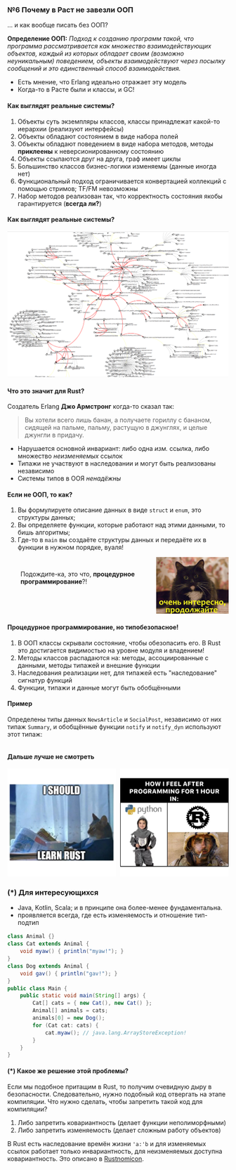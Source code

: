 <style>
.twocolumn_06 {
   display: grid;
   grid-template-columns: 2fr 1fr;
   grid-gap: 10px;
   text-align: left;
}
.twocolumn_06_1 {
   display: grid;
   grid-template-columns: 1fr 1fr;
   grid-gap: 10px;
   text-align: left;
}
</style>

### №6 Почему в Раст не завезли ООП

... и как вообще писать без ООП?

**Определение ООП:**
_Подход к созданию программ такой, что
программа рассматривается как множество взаимодействующих объектов,
каждый из которых обладает своим (возможно неуникальным) поведением,
объекты взаимодействуют через посылку сообщений и это единственный способ взаимодействия._

- Есть мнение, что Erlang идеально отражает эту модель
- Когда-то в Расте были и классы, и GC!


#### Как выглядят реальные системы?

1. Объекты суть экземпляры классов, классы принадлежат какой-то иерархии (реализуют интерфейсы)
2. Объекты обладают состоянием в виде набора полей
3. Объекты обладают поведением в виде набора методов, методы **приклеены** к неверсионированному состоянию
4. Объекты ссылаются друг на друга, граф имеет циклы
5. Большинство классов бизнес-логики изменяемы (данные иногда нет)
6. Функциональный подход ограничивается конвертацией коллекций с помощью стримов; TF/FM невозможны
7. Набор методов реализован так, что корректность состояния якобы гарантируется (**всегда ли?**) 


#### Как выглядят реальные системы?

![typical_oo_graph.png](slides/06/typical_oo_graph.png)


#### Что это значит для Rust?

Создатель Erlang **Джо Армстронг** когда-то сказал так:
<blockquote>
Вы хотели всего лишь банан, а получаете гориллу с бананом, сидящей на пальме, пальму, растущую в джунглях, и целые джунгли в придачу.
</blockquote>

- Нарушается основной инвариант: либо одна _изм._ ссылка, либо множество _неизменяемых_ ссылок
- Типажи не участвуют в наследовании и могут быть реализованы независимо
- Системы типов в ООЯ _ненадёжны_


#### Если не ООП, то как?

1. Вы формулируете описание данных в виде `struct` и `enum`, это структуры данных;
2. Вы определяете функции, которые работают над этими данными, то бишь алгоритмы;
3. Где-то в `main` вы создаёте структуры данных и передаёте их в функции в нужном порядке, вуаля!
<div class="twocolumn_06">
<div style="padding: 30px">
    Подождите-ка, это что, <b>процедурное программирование</b>?!
</div>
<div>
    <img src="slides/06/very_interesting.png"  alt="very_interesting.png"/>
</div>
</div>


#### Процедурное программирование, но типобезопасное!

1. В ООП классы скрывали состояние, чтобы обезопасить его. В Rust это достигается
   видимостью на уровне модуля и владением!
2. Методы классов распадаются на: методы, ассоциированные с данными, методы типажей и внешние функции
3. Наследования реализации нет, для типажей есть "наследование" cигнатур функций
4. Функции, типажи и данные могут быть обобщёнными


#### Пример

<div style="text-align: left">

Определены типы данных `NewsArticle` и `SocialPost`, независимо от них типаж `Summary`, 
и обобщённые функции `notify` и `notify_dyn` используют этот типаж:
</div>

<pre data-id="code-animation"><code class="hljs rust" data-trim data-line-numbers="|6-12|1-4|19-24|43-51"><script type="text/template">
// поведенческая абстракция!
pub trait Summary {
    fn summarize(&self) -> String;
}

// конкретный тип данных
pub struct NewsArticle {
   pub headline: String,
   pub location: String,
   pub author: String,
   pub content: String,
}

// реализация ассоциированных методов
impl NewsArticle {
   fn mutate_news(&mut self, mut rng: impl Rng) { ... } 
}

// реализация типажа
impl Summary for NewsArticle {
   fn summarize(&self) -> String {
      format!("{}, by {} ({})", self.headline, self.author, self.location)
   }
}

pub struct SocialPost {
   pub username: String,
   pub content: String,
   pub reply: bool,
   pub repost: bool,
}

impl SocialPost {
   fn make_post(mut rng: impl Rng) -> Self { ... }
}

impl Summary for SocialPost {
   fn summarize(&self) -> String {
      format!("{}: {}", self.username, self.content)
   }
}

// обобщённая функция, работающая с любым T, статическая диспетчеризация
pub fn notify<T: Summary>(item: &T) {
   println!("Breaking news! {}", item.summarize());
}

// обобщённая функция, работающая с любым T, динамическая диспетчеризация
pub fn notify_dyn(item: &dyn Summary) {
   println!("Breaking news! {}", item.summarize());
}
</script></code></pre>


#### Дальше лучше не смотреть

<div class="twocolumn_06_1">
<div>
      <img src="slides/06/meme_1.png" alt="meme_1.png"/>
</div>
<div>
      <img src="slides/06/meme_2.png" alt="meme_2.png"/>
</div>
</div>


### (*) Для интересующихся

- Java, Kotlin, Scala; и в принципе она более-менее фундаментальна.
- проявляется всегда, где есть изменяемость и отношение тип-подтип

```java
class Animal {}
class Cat extends Animal {
    void myaw() { println("myaw!"); }
}
class Dog extends Animal {
    void gav() { println("gav!"); }
}
public class Main {
    public static void main(String[] args) {
        Cat[] cats = { new Cat(), new Cat() };
        Animal[] animals = cats;
        animals[0] = new Dog();
        for (Cat cat: cats) {
            cat.myaw(); // java.lang.ArrayStoreException!
        }
    }
}
```


#### (*) Какое же решение этой проблемы?

Если мы подобное притащим в Rust, то получим очевидную дыру в безопасности. Следовательно, нужно подобный код отвергать
на этапе компиляции. Что нужно сделать, чтобы запретить такой код для компиляции?
1. Либо запретить ковариантность (делает функции неполиморфными)
2. Либо запретить изменяемость (делает сложным работу объектов)

В Rust есть наследование времён жизни `'a:'b` и для изменяемых ссылок работает только инвариантность, для
неизменяемых доступна ковариантность. Это описано в [Rustnomicon](https://doc.rust-lang.org/nomicon/).
